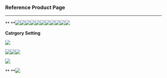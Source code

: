 ### **Reference Product Page**

---

** **![](/assets/OC01.png)![](/assets/OC02.png)![](/assets/OC03.png)![](/assets/OC04.png)![](/assets/OC05.png)![](/assets/OC06.png)![](/assets/OC07.png)![](/assets/OC08.png)![](/assets/OC09.png)![](/assets/product_setting_page10_rewardpoint.png)![](/assets/OC10.png)

**Catrgory Setting**

![](/assets/OC11.png)

![](/assets/Category_jacket_page1.png)![](/assets/Category_jacket_page2.png)![](/assets/Category_jacket_page3.png)

![](/assets/Category_jacket_page4.png)

** **![](/assets/attribute_setting_collar.png)

